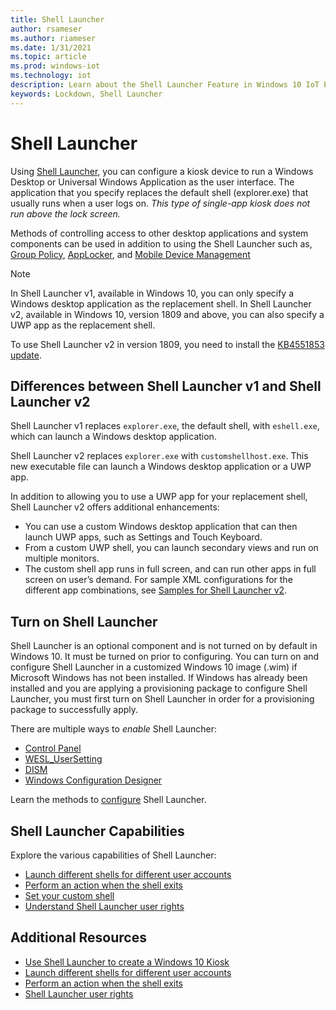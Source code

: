 ```yaml
---
title: Shell Launcher
author: rsameser
ms.author: riameser
ms.date: 1/31/2021
ms.topic: article
ms.prod: windows-iot
ms.technology: iot
description: Learn about the Shell Launcher Feature in Windows 10 IoT Enterprise.
keywords: Lockdown, Shell Launcher
---
```

# Shell Launcher
Using [Shell Launcher](https://docs.microsoft.com/windows/configuration/kiosk-shelllauncher), you can configure a kiosk device to run a Windows Desktop or Universal Windows Application as the user interface. The application that you specify replaces the default shell (explorer.exe) that usually runs when a user logs on. *This type of single-app kiosk does not run above the lock screen.*

Methods of controlling access to other desktop applications and system components can be used in addition to using the Shell Launcher such as, [Group Policy](https://www.microsoft.com/download/details.aspx?id=25250), [AppLocker](https://docs.microsoft.com/windows/iot-enterprise/advanced_lockdown_features#applocker), and [Mobile Device Management](https://docs.microsoft.com/windows/client-management/mdm/)

>[!NOTE]
>
> In Shell Launcher v1, available in Windows 10, you can only specify a Windows desktop application as the replacement shell. In Shell Launcher v2, available in Windows 10, version 1809 and above, you can also specify a UWP app as the replacement shell.
>
> To use Shell Launcher v2 in version 1809, you need to install the [KB4551853 update](https://support.microsoft.com/topic/may-12-2020-kb4551853-os-build-17763-1217-c2ea33f7-4506-dd13-2739-d9c7bb80b26d).

## Differences between Shell Launcher v1 and Shell Launcher v2
Shell Launcher v1 replaces ```explorer.exe```, the default shell, with ```eshell.exe```, which can launch a Windows desktop application.

Shell Launcher v2 replaces ```explorer.exe``` with ```customshellhost.exe```. This new executable file can launch a Windows desktop application or a UWP app.

In addition to allowing you to use a UWP app for your replacement shell, Shell Launcher v2 offers additional enhancements:

* You can use a custom Windows desktop application that can then launch UWP apps, such as Settings and Touch Keyboard.
* From a custom UWP shell, you can launch secondary views and run on multiple monitors.
* The custom shell app runs in full screen, and can run other apps in full screen on user’s demand.
For sample XML configurations for the different app combinations, see [Samples for Shell Launcher v2](https://github.com/Microsoft/Windows-iotcore-samples/tree/develop/Samples/ShellLauncherV2).

## Turn on Shell Launcher
Shell Launcher is an optional component and is not turned on by default in Windows 10. It must be turned on prior to configuring. You can turn on and configure Shell Launcher in a customized Windows 10 image (.wim) if Microsoft Windows has not been installed. If Windows has already been installed and you are applying a provisioning package to configure Shell Launcher, you must first turn on Shell Launcher in order for a provisioning package to successfully apply.

There are multiple ways to *enable* Shell Launcher:
* [Control Panel](https://docs.microsoft.com/windows-hardware/customize/enterprise/shell-launcher#enable-shell-launcher-using-control-panel)
* [WESL_UserSetting](https://docs.microsoft.com/windows-hardware/customize/enterprise/shell-launcher#enable-shell-launcher-by-calling-wesl_usersetting)
* [DISM](https://docs.microsoft.com/windows-hardware/customize/enterprise/shell-launcher#enable-shell-launcher-using-dism)
* [Windows Configuration Designer](https://docs.microsoft.com/windows-hardware/customize/enterprise/shell-launcher#enable-shell-launcher-using-windows-configuration-designer)

Learn the methods to [configure](https://docs.microsoft.com/windows-hardware/customize/enterprise/shell-launcher#configure-shell-launcher) Shell Launcher.

## Shell Launcher Capabilities
Explore the various capabilities of Shell Launcher:
* [Launch different shells for different user accounts](https://docs.microsoft.com/windows-hardware/customize/enterprise/shell-launcher#launch-different-shells-for-different-user-accounts)
* [Perform an action when the shell exits](https://docs.microsoft.com/windows-hardware/customize/enterprise/shell-launcher#perform-an-action-when-the-shell-exits)
* [Set your custom shell](https://docs.microsoft.com/windows-hardware/customize/enterprise/shell-launcher#set-your-custom-shell)
* [Understand Shell Launcher user rights](https://docs.microsoft.com/windows-hardware/customize/enterprise/shell-launcher#shell-launcher-user-rights)

## Additional Resources
* [Use Shell Launcher to create a Windows 10 Kiosk](https://docs.microsoft.com/windows/configuration/kiosk-shelllauncher)
* [Launch different shells for different user accounts](https://docs.microsoft.com/windows-hardware/customize/enterprise/shell-launcher#launch-different-shells-for-different-user-accounts)
* [Perform an action when the shell exits](https://docs.microsoft.com/windows-hardware/customize/enterprise/shell-launcher#perform-an-action-when-the-shell-exits)
* [Shell Launcher user rights](https://docs.microsoft.com/windows-hardware/customize/enterprise/shell-launcher#shell-launcher-user-rights)
